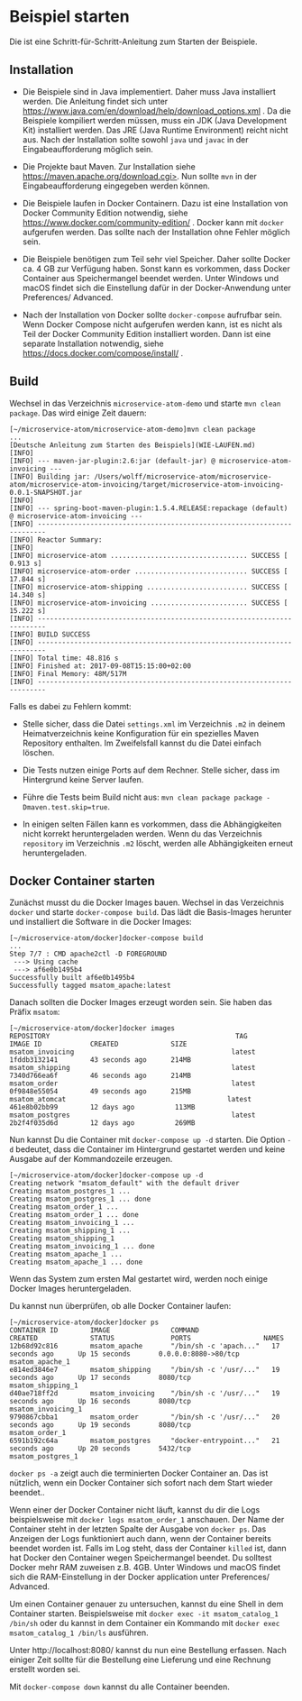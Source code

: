 # Beispiel starten

Die ist eine Schritt-für-Schritt-Anleitung zum Starten der Beispiele.

## Installation

* Die Beispiele sind in Java implementiert. Daher muss Java
  installiert werden. Die Anleitung findet sich unter
  https://www.java.com/en/download/help/download_options.xml . Da die
  Beispiele kompiliert werden müssen, muss ein JDK (Java Development
  Kit) installiert werden. Das JRE (Java Runtime Environment) reicht
  nicht aus. Nach der Installation sollte sowohl `java` und `javac` in
  der Eingabeaufforderung möglich sein.

* Die Projekte baut Maven. Zur Installation siehe
  https://maven.apache.org/download.cgi>. Nun sollte `mvn` in der
  Eingabeaufforderung eingegeben werden können.

* Die Beispiele laufen in Docker Containern. Dazu ist eine
  Installation von Docker Community Edition notwendig, siehe
  https://www.docker.com/community-edition/ . Docker kann mit
  `docker` aufgerufen werden. Das sollte nach der Installation ohne
  Fehler möglich sein.

* Die Beispiele benötigen zum Teil sehr viel Speicher. Daher sollte
  Docker ca. 4 GB zur Verfügung haben. Sonst kann es vorkommen, dass
  Docker Container aus Speichermangel beendet werden. Unter Windows
  und macOS findet sich die Einstellung dafür in der Docker-Anwendung
  unter Preferences/ Advanced.

* Nach der Installation von Docker sollte `docker-compose` aufrufbar
  sein. Wenn Docker Compose nicht aufgerufen werden kann, ist es nicht
  als Teil der Docker Community Edition installiert worden. Dann ist
  eine separate Installation notwendig, siehe
  https://docs.docker.com/compose/install/ .

## Build

Wechsel in das Verzeichnis `microservice-atom-demo` und starte `mvn clean
package`. Das wird einige Zeit dauern:

```
[~/microservice-atom/microservice-atom-demo]mvn clean package
...
[Deutsche Anleitung zum Starten des Beispiels](WIE-LAUFEN.md)
[INFO] 
[INFO] --- maven-jar-plugin:2.6:jar (default-jar) @ microservice-atom-invoicing ---
[INFO] Building jar: /Users/wolff/microservice-atom/microservice-atom/microservice-atom-invoicing/target/microservice-atom-invoicing-0.0.1-SNAPSHOT.jar
[INFO] 
[INFO] --- spring-boot-maven-plugin:1.5.4.RELEASE:repackage (default) @ microservice-atom-invoicing ---
[INFO] ------------------------------------------------------------------------
[INFO] Reactor Summary:
[INFO] 
[INFO] microservice-atom .................................. SUCCESS [  0.913 s]
[INFO] microservice-atom-order ............................ SUCCESS [ 17.844 s]
[INFO] microservice-atom-shipping ......................... SUCCESS [ 14.340 s]
[INFO] microservice-atom-invoicing ........................ SUCCESS [ 15.222 s]
[INFO] ------------------------------------------------------------------------
[INFO] BUILD SUCCESS
[INFO] ------------------------------------------------------------------------
[INFO] Total time: 48.816 s
[INFO] Finished at: 2017-09-08T15:15:00+02:00
[INFO] Final Memory: 48M/517M
[INFO] ------------------------------------------------------------------------
```

Falls es dabei zu Fehlern kommt:

* Stelle sicher, dass die Datei `settings.xml` im Verzeichnis  `.m2`
in deinem Heimatverzeichnis keine Konfiguration für ein spezielles
Maven Repository enthalten. Im Zweifelsfall kannst du die Datei
einfach löschen.

* Die Tests nutzen einige Ports auf dem Rechner. Stelle sicher, dass
  im Hintergrund keine Server laufen.

* Führe die Tests beim Build nicht aus: `mvn clean package package
  -Dmaven.test.skip=true`.

* In einigen selten Fällen kann es vorkommen, dass die Abhängigkeiten
  nicht korrekt heruntergeladen werden. Wenn du das Verzeichnis
  `repository` im Verzeichnis `.m2` löscht, werden alle Abhängigkeiten
  erneut heruntergeladen.

## Docker Container starten

Zunächst musst du die Docker Images bauen. Wechsel in das Verzeichnis 
`docker` und starte `docker-compose build`. Das lädt die Basis-Images
herunter und installiert die Software in die Docker Images:

```
[~/microservice-atom/docker]docker-compose build 
...
Step 7/7 : CMD apache2ctl -D FOREGROUND
 ---> Using cache
 ---> af6e0b1495b4
Successfully built af6e0b1495b4
Successfully tagged msatom_apache:latest
```

Danach sollten die Docker Images erzeugt worden sein. Sie haben das
Präfix `msatom`:

```
[~/microservice-atom/docker]docker images 
REPOSITORY                                              TAG                 IMAGE ID            CREATED             SIZE
msatom_invoicing                                       latest              1fddb3132141        43 seconds ago      214MB
msatom_shipping                                        latest              7340d766ea6f        46 seconds ago      214MB
msatom_order                                           latest              0f9848e55054        49 seconds ago      215MB
msatom_atomcat                                        latest              461e8b02bb99        12 days ago          113MB
msatom_postgres                                        latest              2b2f4f035d6d        12 days ago          269MB
```

Nun kannst Du die Container mit `docker-compose up -d` starten. Die
Option `-d` bedeutet, dass die Container im Hintergrund gestartet
werden und keine Ausgabe auf der Kommandozeile erzeugen.

```
[~/microservice-atom/docker]docker-compose up -d
Creating network "msatom_default" with the default driver
Creating msatom_postgres_1 ... 
Creating msatom_postgres_1 ... done
Creating msatom_order_1 ... 
Creating msatom_order_1 ... done
Creating msatom_invoicing_1 ... 
Creating msatom_shipping_1 ... 
Creating msatom_shipping_1
Creating msatom_invoicing_1 ... done
Creating msatom_apache_1 ... 
Creating msatom_apache_1 ... done
```

Wenn das System zum ersten Mal gestartet wird, werden noch einige
Docker Images heruntergeladen.

Du kannst nun überprüfen, ob alle Docker Container laufen:

```
[~/microservice-atom/docker]docker ps
CONTAINER ID        IMAGE               COMMAND                  CREATED             STATUS              PORTS                  NAMES
12b68d92c816        msatom_apache       "/bin/sh -c 'apach..."   17 seconds ago      Up 15 seconds       0.0.0.0:8080->80/tcp   msatom_apache_1
e814ed3846e7        msatom_shipping     "/bin/sh -c '/usr/..."   19 seconds ago      Up 17 seconds       8080/tcp               msatom_shipping_1
d40ae718ff2d        msatom_invoicing    "/bin/sh -c '/usr/..."   19 seconds ago      Up 16 seconds       8080/tcp               msatom_invoicing_1
9790867cbba1        msatom_order        "/bin/sh -c '/usr/..."   20 seconds ago      Up 19 seconds       8080/tcp               msatom_order_1
6591b192c64a        msatom_postgres     "docker-entrypoint..."   21 seconds ago      Up 20 seconds       5432/tcp               msatom_postgres_1
```

`docker ps -a`  zeigt auch die terminierten Docker Container an. Das
ist nützlich, wenn ein Docker Container sich sofort nach dem Start
wieder beendet..

Wenn einer der Docker Container nicht läuft, kannst du dir die Logs
beispielsweise mit `docker logs msatom_order_1` anschauen. Der Name
der Container steht in der letzten Spalte der Ausgabe von `docker
ps`. Das Anzeigen der Logs funktioniert auch dann, wenn der Container
bereits beendet worden ist. Falls im Log steht, dass der Container
`killed` ist, dann hat Docker den Container wegen Speichermangel
beendet. Du solltest Docker mehr RAM zuweisen z.B. 4GB. Unter Windows
und macOS findet sich die RAM-Einstellung in der Docker application
unter Preferences/ Advanced.

Um einen Container genauer zu untersuchen, kannst du eine Shell in dem
Container starten. Beispielsweise mit `docker exec -it
msatom_catalog_1 /bin/sh` oder du kannst in dem Container ein
Kommando mit `docker exec msatom_catalog_1 /bin/ls` ausführen.

Unter http://localhost:8080/ kannst du nun eine Bestellung
erfassen. Nach einiger Zeit sollte für die Bestellung eine Lieferung
und eine Rechnung erstellt worden sei.

Mit `docker-compose down` kannst du alle Container beenden.
